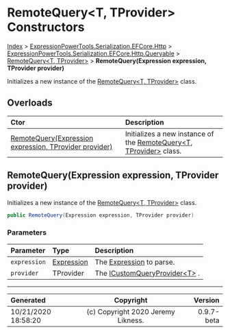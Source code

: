 ﻿# RemoteQuery&lt;T, TProvider> Constructors

[Index](../index.md) > [ExpressionPowerTools.Serialization.EFCore.Http](ExpressionPowerTools.Serialization.EFCore.Http.a.md) > [ExpressionPowerTools.Serialization.EFCore.Http.Queryable](ExpressionPowerTools.Serialization.EFCore.Http.Queryable.n.md) > [RemoteQuery<T, TProvider>](ExpressionPowerTools.Serialization.EFCore.Http.Queryable.RemoteQuery`2.cs.md) > **RemoteQuery(Expression expression, TProvider provider)**

Initializes a new instance of the [RemoteQuery&lt;T, TProvider>](ExpressionPowerTools.Serialization.EFCore.Http.Queryable.RemoteQuery`2.cs.md) class.

## Overloads

| Ctor | Description |
| :-- | :-- |
| [RemoteQuery(Expression expression, TProvider provider)](#remotequeryexpression-expression-tprovider-provider) | Initializes a new instance of the [RemoteQuery&lt;T, TProvider>](ExpressionPowerTools.Serialization.EFCore.Http.Queryable.RemoteQuery`2.cs.md) class. |

## RemoteQuery(Expression expression, TProvider provider)

Initializes a new instance of the [RemoteQuery&lt;T, TProvider>](ExpressionPowerTools.Serialization.EFCore.Http.Queryable.RemoteQuery`2.cs.md) class.

```csharp
public RemoteQuery(Expression expression, TProvider provider)
```

### Parameters

| Parameter | Type | Description |
| :-- | :-- | :-- |
| `expression` | [Expression](https://docs.microsoft.com/dotnet/api/system.linq.expressions.expression) | The [Expression](https://docs.microsoft.com/dotnet/api/system.linq.expressions.expression) to parse. |
| `provider` | TProvider | The [ICustomQueryProvider&lt;T>](ExpressionPowerTools.Core.Signatures.ICustomQueryProvider`1.i.md) . |



---

| Generated | Copyright | Version |
| :-- | :-: | --: |
| 10/21/2020 18:58:20 | (c) Copyright 2020 Jeremy Likness. | 0.9.7-beta |
